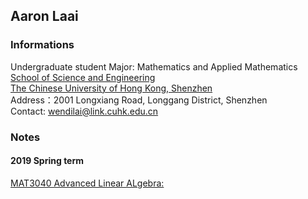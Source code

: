 ## Aaron Laai

### Informations
Undergraduate student
Major: Mathematics and Applied Mathematics  
[School of Science and Engineering](http://sse.cuhk.edu.cn/en)  
[The Chinese University of Hong Kong, Shenzhen](http://www.cuhk.edu.cn/en)  
Address：2001 Longxiang Road, Longgang District, Shenzhen  
Contact: wendilai@link.cuhk.edu.cn  


### Notes
#### 2019 Spring term
[MAT3040 Advanced Linear ALgebra:](https://github.com/AaronLaai/aaronlaai.github.io/raw/master/MAT3040_notes.pdf)

